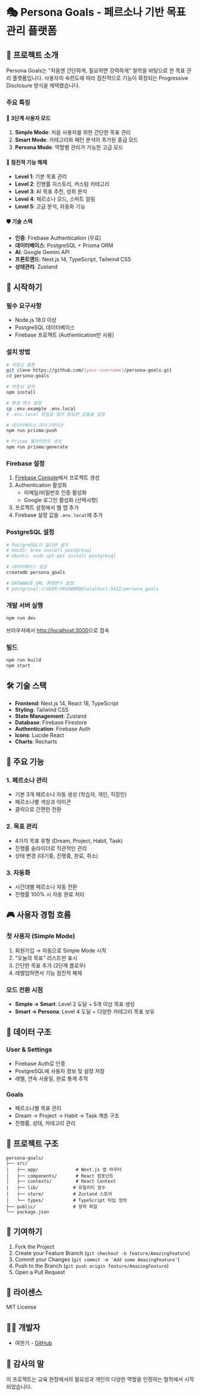 # 🎭 Persona Goals - 페르소나 기반 목표 관리 플랫폼

## 📌 프로젝트 소개

Persona Goals는 "처음엔 간단하게, 필요하면 강력하게" 철학을 바탕으로 한 목표 관리 플랫폼입니다. 
사용자의 숙련도에 따라 점진적으로 기능이 확장되는 Progressive Disclosure 방식을 채택했습니다.

### 주요 특징

#### 🎯 3단계 사용자 모드
1. **Simple Mode**: 처음 사용자를 위한 간단한 목표 관리
2. **Smart Mode**: 카테고리와 패턴 분석이 추가된 중급 모드  
3. **Persona Mode**: 역할별 관리가 가능한 고급 모드

#### 🚀 점진적 기능 해제
- **Level 1**: 기본 목표 관리
- **Level 2**: 진행률 히스토리, 커스텀 카테고리
- **Level 3**: AI 목표 추천, 성취 분석
- **Level 4**: 페르소나 모드, 스마트 알림
- **Level 5**: 고급 분석, 자동화 기능

#### 🛡️ 기술 스택
- **인증**: Firebase Authentication (무료)
- **데이터베이스**: PostgreSQL + Prisma ORM
- **AI**: Google Gemini API
- **프론트엔드**: Next.js 14, TypeScript, Tailwind CSS
- **상태관리**: Zustand

## 🚀 시작하기

### 필수 요구사항

- Node.js 18.0 이상
- PostgreSQL 데이터베이스
- Firebase 프로젝트 (Authentication만 사용)

### 설치 방법

```bash
# 저장소 클론
git clone https://github.com/[your-username]/persona-goals.git
cd persona-goals

# 의존성 설치
npm install

# 환경 변수 설정
cp .env.example .env.local
# .env.local 파일을 열어 필요한 값들을 설정

# 데이터베이스 마이그레이션
npm run prisma:push

# Prisma 클라이언트 생성
npm run prisma:generate
```

### Firebase 설정

1. [Firebase Console](https://console.firebase.google.com)에서 프로젝트 생성
2. Authentication 활성화
   - 이메일/비밀번호 인증 활성화
   - Google 로그인 활성화 (선택사항)
3. 프로젝트 설정에서 웹 앱 추가
4. Firebase 설정 값을 `.env.local`에 추가

### PostgreSQL 설정

```bash
# PostgreSQL이 없다면 설치
# macOS: brew install postgresql
# Ubuntu: sudo apt-get install postgresql

# 데이터베이스 생성
createdb persona_goals

# DATABASE_URL 환경변수 설정
# postgresql://USER:PASSWORD@localhost:5432/persona_goals
```

### 개발 서버 실행

```bash
npm run dev
```

브라우저에서 [http://localhost:3000](http://localhost:3000)으로 접속

### 빌드

```bash
npm run build
npm start
```

## 🛠️ 기술 스택

- **Frontend**: Next.js 14, React 18, TypeScript
- **Styling**: Tailwind CSS
- **State Management**: Zustand
- **Database**: Firebase Firestore
- **Authentication**: Firebase Auth
- **Icons**: Lucide React
- **Charts**: Recharts

## 📱 주요 기능

### 1. 페르소나 관리
- 기본 3개 페르소나 자동 생성 (학습자, 개인, 직장인)
- 페르소나별 색상과 아이콘
- 클릭으로 간편한 전환

### 2. 목표 관리
- 4가지 목표 유형 (Dream, Project, Habit, Task)
- 진행률 슬라이더로 직관적인 관리
- 상태 변경 (대기중, 진행중, 완료, 취소)

### 3. 자동화
- 시간대별 페르소나 자동 전환
- 진행률 100% 시 자동 완료 처리

## 🎮 사용자 경험 흐름

### 첫 사용자 (Simple Mode)
1. 회원가입 → 자동으로 Simple Mode 시작
2. "오늘의 목표" 리스트만 표시
3. 간단한 목표 추가 (2단계 플로우)
4. 레벨업하면서 기능 점진적 해제

### 모드 전환 시점
- **Simple → Smart**: Level 2 도달 + 5개 이상 목표 생성
- **Smart → Persona**: Level 4 도달 + 다양한 카테고리 목표 보유

## 💾 데이터 구조

### User & Settings
- Firebase Auth로 인증
- PostgreSQL에 사용자 정보 및 설정 저장
- 레벨, 연속 사용일, 완료 통계 추적

### Goals
- 페르소나별 목표 관리
- Dream → Project → Habit → Task 계층 구조
- 진행률, 상태, 카테고리 관리

## 📁 프로젝트 구조

```
persona-goals/
├── src/
│   ├── app/              # Next.js 앱 라우터
│   ├── components/       # React 컴포넌트
│   ├── contexts/         # React Context
│   ├── lib/             # 유틸리티 함수
│   ├── store/           # Zustand 스토어
│   └── types/           # TypeScript 타입 정의
├── public/              # 정적 파일
└── package.json
```

## 🤝 기여하기

1. Fork the Project
2. Create your Feature Branch (`git checkout -b feature/AmazingFeature`)
3. Commit your Changes (`git commit -m 'Add some AmazingFeature'`)
4. Push to the Branch (`git push origin feature/AmazingFeature`)
5. Open a Pull Request

## 📝 라이센스

MIT License

## 👨‍💻 개발자

- 여한기 - [GitHub](https://github.com/plusiam)

## 🙏 감사의 말

이 프로젝트는 교육 현장에서의 필요성과 개인의 다양한 역할을 인정하는 철학에서 시작되었습니다.